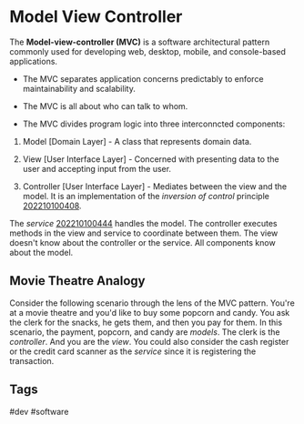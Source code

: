 # Model View Controller


The **Model-view-controller (MVC)** is a software architectural pattern commonly used for developing web, desktop, mobile, and console-based applications.  

* The MVC separates application concerns predictably to enforce maintainability and scalability.  

* The MVC is all about who can talk to whom.  

* The MVC divides program logic into three interconncted components:  

1. Model [Domain Layer] - A class that represents domain data.  

2. View [User Interface Layer] - Concerned with presenting data to the user and accepting input from the user.  

3. Controller [User Interface Layer] - Mediates between the view and the model. It is an implementation of the *inversion of control* principle [202210100408](../202210100408).  

The *service* [202210100444](../202210100444) handles the model. The controller executes methods in the view and service to coordinate between them. The view doesn't know about the controller or the service. All components know about the model.  

## Movie Theatre Analogy
Consider the following scenario through the lens of the MVC pattern. You're at a movie theatre and you'd like to buy some popcorn and candy. You ask the clerk for the snacks, he gets them, and then you pay for them. In this scenario, the payment, popcorn, and candy are *models*. The clerk is the *controller*. And you are the *view*. You could also consider the cash register or the credit card scanner as the *service* since it is registering the transaction.  

## Tags
#dev #software
